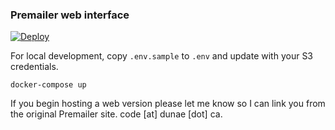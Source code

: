 ### Premailer web interface

[![Deploy](https://www.herokucdn.com/deploy/button.svg)](https://heroku.com/deploy)

For local development, copy `.env.sample` to `.env` and update with your S3 credentials.

```
docker-compose up
```

If you begin hosting a web version please let me know so I can link you from the
original Premailer site.  code [at] dunae [dot] ca.

